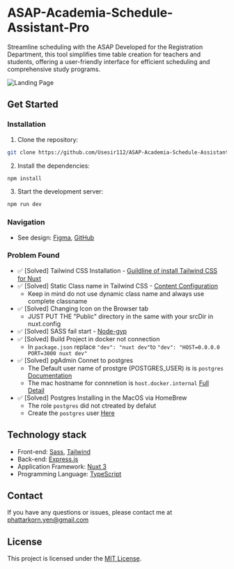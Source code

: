# ASAP-Academia-Schedule-Assistant-Pro
Streamline scheduling with the ASAP Developed for the Registration Department, this tool simplifies time table creation for teachers and students, offering a user-friendly interface for efficient scheduling and comprehensive study programs.

![Landing Page](https://github.com/Usesir112/ASAP-Academia-Schedule-Assistant-Pro/blob/design/%231%20Login%20Page.png)

## Get Started

### Installation

1. Clone the repository:
```bash
git clone https://github.com/Usesir112/ASAP-Academia-Schedule-Assistant-Pro.git
```

2. Install the dependencies:
```bash
npm install
```

3. Start the development server:
```bash
npm run dev
```

### Navigation
- See design: [Figma](https://www.figma.com/file/MTrPJZLj6LSwVMcNACuoEz/ASAP-Project?node-id=172%3A25&t=olayPZ0s8AP7qEc4-1), [GitHub](https://github.com/Usesir112/ASAP-Academia-Schedule-Assistant-Pro/tree/design)

### Problem Found
- ✅ [Solved] Tailwind CSS Installation - [Guildline of install Tailwind CSS for Nuxt](https://tailwindcss.com/docs/guides/nuxtjs#3)
- ✅ [Solved] Static Class name in Tailwind CSS - [Content Configuration](https://tailwindcss.com/docs/content-configuration)
  - Keep in mind do not use dynamic class name and always use complete classname
- ✅ [Solved] Changing Icon on the Browser tab
  - JUST PUT THE "Public" directory in the same with your srcDir in nuxt.config
- ✅ [Solved] SASS fail start - [Node-gyp](https://stackoverflow.com/questions/54428608/docker-node-alpine-image-build-fails-on-node-gyp)
- ✅ [Solved] Build Project in docker not connection
  - In `package.json` replace `"dev": "nuxt dev"`to `"dev": "HOST=0.0.0.0 PORT=3000 nuxt dev"`
- ✅ [Solved] pgAdmin Connet to postgres
  - The Default user name of prostgre (POSTGRES_USER) is is `postgres` [Documentation](https://hub.docker.com/_/postgres)
  - The mac hostname for connnetion is `host.docker.internal` [Full Detail](https://github.com/khezen/compose-postgres/issues/6)
- ✅ [Solved] Postgres Installing in the MacOS via HomeBrew
  - The role `postgres` did not ctreated by defalut
  - Create the `postgres` user [Here](https://phoenixnap.com/kb/postgres-create-user)

## Technology stack
- Front-end: [Sass](https://sass-lang.com/), [Tailwind](https://tailwindcss.com/)
- Back-end: [Express.js](https://expressjs.com/)
- Application Framework: [Nuxt 3](https://nuxt.com/)
- Programming Language: [TypeScript](https://www.typescriptlang.org/)

## Contact
If you have any questions or issues, please contact me at phattarkorn.yen@gmail.com

## License
This project is licensed under the [MIT License](https://github.com/Usesir112/ASAP-Academia-Schedule-Assistant-Pro/blob/main/license).
